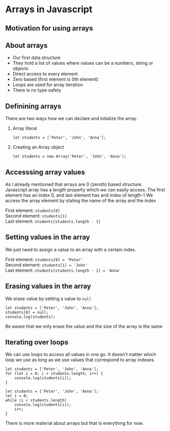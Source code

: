 # Arrays in Javascript

## Motivation for using arrays


## About arrays

* Our first data structure
* They hold a list of values where values can be a numbers, string or objects
* Direct access to every element
* Zero based (first element is 0th element)
* Loops are used for array iteration
* There is no type safety 

## Definining arrays

There are two ways how we can declare and initalize the array.

1. Array literal

    ```
    let students = ['Peter', 'John', 'Anna'];
    ```

2. Creating an Array object

    ```
    let students = new Array('Peter', 'John', 'Anna');
    ```

## Accesssing array values

As I already mentioned that arrays are 0 (zeroth) based structure.
Javascript array has a length property which we can easily access.
The first element has an index 0, and last element has and index of length-1
We access the array element by stating the name of the array and the index

First element: `students[0]`   
Second element: `students[1]`    
Last element: `students[students.length - 1]`    

## Setting values in the array

We just need to assign a value to an array with a certain index.

First element: `students[0] = 'Peter'`      
Second element: `students[1] = 'John'`     
Last element: `students[students.length - 1] = 'Anna'`    

## Erasing values in the array

We erase value by setting a value to `null`

    let students = ['Peter', 'John', 'Anna'];
    students[0] = null;
    console.log(students);

Be aware that we only erase the value and the size of the array is the same 

## Iterating over loops

We can use loops to access all values in one go.
It doesn't matter which loop we use as long as we use values that correspond to array indexes.

    let students = ['Peter', 'John', 'Anna'];
    for (let i = 0; i < students.length; i++) {
        console.log(students[i]);
    }

    let students = ['Peter', 'John', 'Anna'];
    let i = 0;
    while (i < students.length)
        console.log(students[i]);
        i++;
    }

There is more material about arrays but that is everything for now.